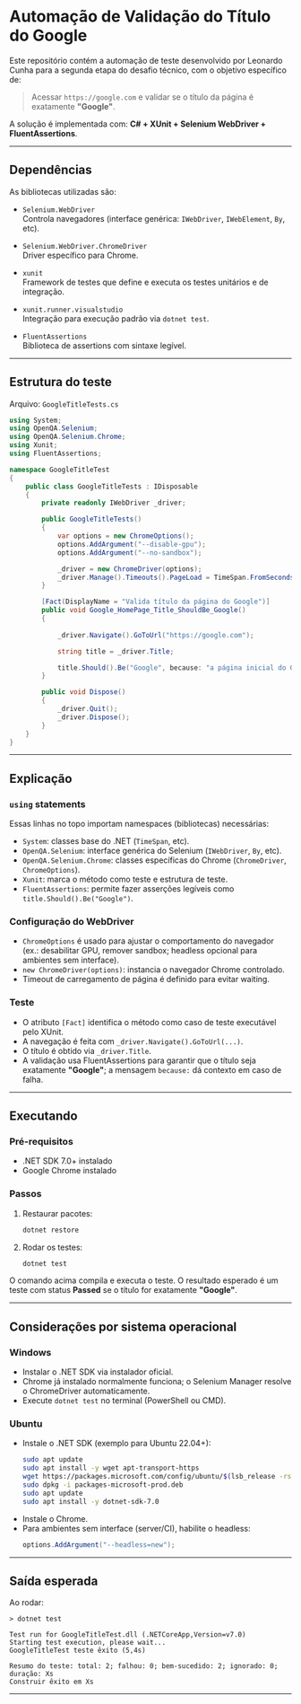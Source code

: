 # Automação de Validação do Título do Google

Este repositório contém a automação de teste desenvolvido por Leonardo Cunha para a segunda etapa do desafio técnico, com o objetivo específico de:

> Acessar `https://google.com` e validar se o título da página é exatamente **"Google"**.

A solução é implementada com: **C# + XUnit + Selenium WebDriver + FluentAssertions**.

---

## Dependências

As bibliotecas utilizadas são:

- `Selenium.WebDriver`  
  Controla navegadores (interface genérica: `IWebDriver`, `IWebElement`, `By`, etc).

- `Selenium.WebDriver.ChromeDriver`  
  Driver específico para Chrome. 

- `xunit`  
  Framework de testes que define e executa os testes unitários e de integração.

- `xunit.runner.visualstudio`  
  Integração para execução padrão via `dotnet test`.

- `FluentAssertions`  
  Biblioteca de assertions com sintaxe legível.

---

## Estrutura do teste

Arquivo: `GoogleTitleTests.cs`

```csharp
using System;
using OpenQA.Selenium;
using OpenQA.Selenium.Chrome;
using Xunit;
using FluentAssertions;

namespace GoogleTitleTest
{
    public class GoogleTitleTests : IDisposable
    {
        private readonly IWebDriver _driver;

        public GoogleTitleTests()
        {
            var options = new ChromeOptions();
            options.AddArgument("--disable-gpu");
            options.AddArgument("--no-sandbox");

            _driver = new ChromeDriver(options);
            _driver.Manage().Timeouts().PageLoad = TimeSpan.FromSeconds(10);
        }

        [Fact(DisplayName = "Valida título da página do Google")]
        public void Google_HomePage_Title_ShouldBe_Google()
        {
      
            _driver.Navigate().GoToUrl("https://google.com");

            string title = _driver.Title;

            title.Should().Be("Google", because: "a página inicial do Google deve ter esse título exato");
        }

        public void Dispose()
        {
            _driver.Quit();
            _driver.Dispose();
        }
    }
}
```

---

## Explicação 

### `using` statements
Essas linhas no topo importam namespaces (bibliotecas) necessárias:

- `System`: classes base do .NET (`TimeSpan`, etc).  
- `OpenQA.Selenium`: interface genérica do Selenium (`IWebDriver`, `By`, etc).  
- `OpenQA.Selenium.Chrome`: classes específicas do Chrome (`ChromeDriver`, `ChromeOptions`).  
- `Xunit`: marca o método como teste e estrutura de teste.  
- `FluentAssertions`: permite fazer asserções legíveis como `title.Should().Be("Google")`.

### Configuração do WebDriver
- `ChromeOptions` é usado para ajustar o comportamento do navegador (ex.: desabilitar GPU, remover sandbox; headless opcional para ambientes sem interface).  
- `new ChromeDriver(options)`: instancia o navegador Chrome controlado.  
- Timeout de carregamento de página é definido para evitar waiting.

### Teste
- O atributo `[Fact]` identifica o método como caso de teste executável pelo XUnit.  
- A navegação é feita com `_driver.Navigate().GoToUrl(...)`.  
- O título é obtido via `_driver.Title`.  
- A validação usa FluentAssertions para garantir que o título seja exatamente **"Google"**; a mensagem `because:` dá contexto em caso de falha.

---

## Executando

### Pré-requisitos
- .NET SDK 7.0+ instalado  
- Google Chrome instalado  

### Passos

1. Restaurar pacotes:
   ```bash
   dotnet restore
   ```

2. Rodar os testes:
   ```bash
   dotnet test
   ```

O comando acima compila e executa o teste. O resultado esperado é um teste com status **Passed** se o título for exatamente **"Google"**.

---

## Considerações por sistema operacional

### Windows
- Instalar o .NET SDK via instalador oficial.  
- Chrome já instalado normalmente funciona; o Selenium Manager resolve o ChromeDriver automaticamente.  
- Execute `dotnet test` no terminal (PowerShell ou CMD).

### Ubuntu
- Instale o .NET SDK (exemplo para Ubuntu 22.04+):
  ```bash
  sudo apt update
  sudo apt install -y wget apt-transport-https
  wget https://packages.microsoft.com/config/ubuntu/$(lsb_release -rs)/packages-microsoft-prod.deb
  sudo dpkg -i packages-microsoft-prod.deb
  sudo apt update
  sudo apt install -y dotnet-sdk-7.0
  ```
- Instale o Chrome.  
- Para ambientes sem interface (server/CI), habilite o headless:
  ```csharp
  options.AddArgument("--headless=new");
  ```

---

## Saída esperada

Ao rodar:

```
> dotnet test

Test run for GoogleTitleTest.dll (.NETCoreApp,Version=v7.0)
Starting test execution, please wait...
GoogleTitleTest teste êxito (5,4s)

Resumo do teste: total: 2; falhou: 0; bem-sucedido: 2; ignorado: 0; duração: Xs
Construir êxito em Xs
```

---

